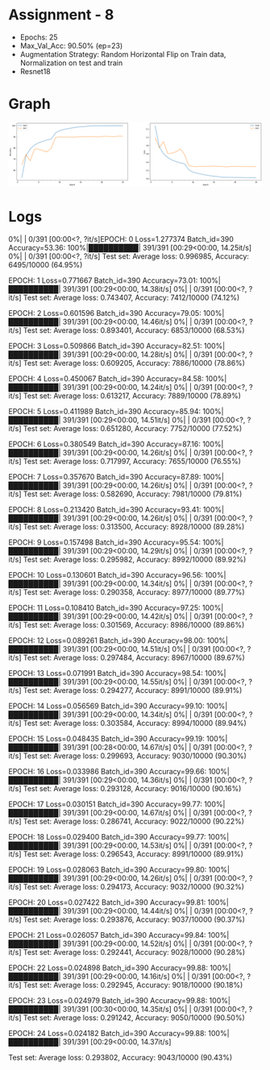 # Assignment - 8

- Epochs: 25
- Max_Val_Acc: 90.50% (ep=23)
- Augmentation Strategy: Random Horizontal Flip on Train data, Normalization on test and train
- Resnet18

# Graph

![Acc and Loss](https://github.com/divyanshbajpai/EVA4-Coursework/blob/master/Assignment-8/s8.png)

# Logs

 0%|          | 0/391 [00:00<?, ?it/s]EPOCH: 0
Loss=1.277374 Batch_id=390 Accuracy=53.36: 100%|██████████| 391/391 [00:29<00:00, 14.25it/s]
  0%|          | 0/391 [00:00<?, ?it/s]
Test set: Average loss: 0.996985, Accuracy: 6495/10000 (64.95%)

EPOCH: 1
Loss=0.771667 Batch_id=390 Accuracy=73.01: 100%|██████████| 391/391 [00:29<00:00, 14.38it/s]
  0%|          | 0/391 [00:00<?, ?it/s]
Test set: Average loss: 0.743407, Accuracy: 7412/10000 (74.12%)

EPOCH: 2
Loss=0.601596 Batch_id=390 Accuracy=79.05: 100%|██████████| 391/391 [00:29<00:00, 14.46it/s]
  0%|          | 0/391 [00:00<?, ?it/s]
Test set: Average loss: 0.893401, Accuracy: 6853/10000 (68.53%)

EPOCH: 3
Loss=0.509866 Batch_id=390 Accuracy=82.51: 100%|██████████| 391/391 [00:29<00:00, 14.28it/s]
  0%|          | 0/391 [00:00<?, ?it/s]
Test set: Average loss: 0.609205, Accuracy: 7886/10000 (78.86%)

EPOCH: 4
Loss=0.450067 Batch_id=390 Accuracy=84.58: 100%|██████████| 391/391 [00:29<00:00, 14.24it/s]
  0%|          | 0/391 [00:00<?, ?it/s]
Test set: Average loss: 0.613217, Accuracy: 7889/10000 (78.89%)

EPOCH: 5
Loss=0.411989 Batch_id=390 Accuracy=85.94: 100%|██████████| 391/391 [00:29<00:00, 14.51it/s]
  0%|          | 0/391 [00:00<?, ?it/s]
Test set: Average loss: 0.651280, Accuracy: 7752/10000 (77.52%)

EPOCH: 6
Loss=0.380549 Batch_id=390 Accuracy=87.16: 100%|██████████| 391/391 [00:29<00:00, 14.26it/s]
  0%|          | 0/391 [00:00<?, ?it/s]
Test set: Average loss: 0.717997, Accuracy: 7655/10000 (76.55%)

EPOCH: 7
Loss=0.357670 Batch_id=390 Accuracy=87.89: 100%|██████████| 391/391 [00:29<00:00, 14.26it/s]
  0%|          | 0/391 [00:00<?, ?it/s]
Test set: Average loss: 0.582690, Accuracy: 7981/10000 (79.81%)

EPOCH: 8
Loss=0.213420 Batch_id=390 Accuracy=93.41: 100%|██████████| 391/391 [00:29<00:00, 14.26it/s]
  0%|          | 0/391 [00:00<?, ?it/s]
Test set: Average loss: 0.313500, Accuracy: 8928/10000 (89.28%)

EPOCH: 9
Loss=0.157498 Batch_id=390 Accuracy=95.54: 100%|██████████| 391/391 [00:29<00:00, 14.29it/s]
  0%|          | 0/391 [00:00<?, ?it/s]
Test set: Average loss: 0.295982, Accuracy: 8992/10000 (89.92%)

EPOCH: 10
Loss=0.130601 Batch_id=390 Accuracy=96.56: 100%|██████████| 391/391 [00:29<00:00, 14.34it/s]
  0%|          | 0/391 [00:00<?, ?it/s]
Test set: Average loss: 0.290358, Accuracy: 8977/10000 (89.77%)

EPOCH: 11
Loss=0.108410 Batch_id=390 Accuracy=97.25: 100%|██████████| 391/391 [00:29<00:00, 14.42it/s]
  0%|          | 0/391 [00:00<?, ?it/s]
Test set: Average loss: 0.301569, Accuracy: 8986/10000 (89.86%)

EPOCH: 12
Loss=0.089261 Batch_id=390 Accuracy=98.00: 100%|██████████| 391/391 [00:29<00:00, 14.51it/s]
  0%|          | 0/391 [00:00<?, ?it/s]
Test set: Average loss: 0.297484, Accuracy: 8967/10000 (89.67%)

EPOCH: 13
Loss=0.071991 Batch_id=390 Accuracy=98.54: 100%|██████████| 391/391 [00:29<00:00, 14.55it/s]
  0%|          | 0/391 [00:00<?, ?it/s]
Test set: Average loss: 0.294277, Accuracy: 8991/10000 (89.91%)

EPOCH: 14
Loss=0.056569 Batch_id=390 Accuracy=99.10: 100%|██████████| 391/391 [00:29<00:00, 14.34it/s]
  0%|          | 0/391 [00:00<?, ?it/s]
Test set: Average loss: 0.303584, Accuracy: 8994/10000 (89.94%)

EPOCH: 15
Loss=0.048435 Batch_id=390 Accuracy=99.19: 100%|██████████| 391/391 [00:28<00:00, 14.67it/s]
  0%|          | 0/391 [00:00<?, ?it/s]
Test set: Average loss: 0.299693, Accuracy: 9030/10000 (90.30%)

EPOCH: 16
Loss=0.033986 Batch_id=390 Accuracy=99.66: 100%|██████████| 391/391 [00:29<00:00, 14.36it/s]
  0%|          | 0/391 [00:00<?, ?it/s]
Test set: Average loss: 0.293128, Accuracy: 9016/10000 (90.16%)

EPOCH: 17
Loss=0.030151 Batch_id=390 Accuracy=99.77: 100%|██████████| 391/391 [00:29<00:00, 14.67it/s]
  0%|          | 0/391 [00:00<?, ?it/s]
Test set: Average loss: 0.286741, Accuracy: 9022/10000 (90.22%)

EPOCH: 18
Loss=0.029400 Batch_id=390 Accuracy=99.77: 100%|██████████| 391/391 [00:29<00:00, 14.53it/s]
  0%|          | 0/391 [00:00<?, ?it/s]
Test set: Average loss: 0.296543, Accuracy: 8991/10000 (89.91%)

EPOCH: 19
Loss=0.028063 Batch_id=390 Accuracy=99.80: 100%|██████████| 391/391 [00:29<00:00, 14.26it/s]
  0%|          | 0/391 [00:00<?, ?it/s]
Test set: Average loss: 0.294173, Accuracy: 9032/10000 (90.32%)

EPOCH: 20
Loss=0.027422 Batch_id=390 Accuracy=99.81: 100%|██████████| 391/391 [00:29<00:00, 14.44it/s]
  0%|          | 0/391 [00:00<?, ?it/s]
Test set: Average loss: 0.293876, Accuracy: 9037/10000 (90.37%)

EPOCH: 21
Loss=0.026057 Batch_id=390 Accuracy=99.84: 100%|██████████| 391/391 [00:29<00:00, 14.52it/s]
  0%|          | 0/391 [00:00<?, ?it/s]
Test set: Average loss: 0.292441, Accuracy: 9028/10000 (90.28%)

EPOCH: 22
Loss=0.024898 Batch_id=390 Accuracy=99.88: 100%|██████████| 391/391 [00:29<00:00, 14.16it/s]
  0%|          | 0/391 [00:00<?, ?it/s]
Test set: Average loss: 0.292945, Accuracy: 9018/10000 (90.18%)

EPOCH: 23
Loss=0.024979 Batch_id=390 Accuracy=99.88: 100%|██████████| 391/391 [00:30<00:00, 14.35it/s]
  0%|          | 0/391 [00:00<?, ?it/s]
Test set: Average loss: 0.291242, Accuracy: 9050/10000 (90.50%)

EPOCH: 24
Loss=0.024182 Batch_id=390 Accuracy=99.88: 100%|██████████| 391/391 [00:29<00:00, 14.37it/s]

Test set: Average loss: 0.293802, Accuracy: 9043/10000 (90.43%)
